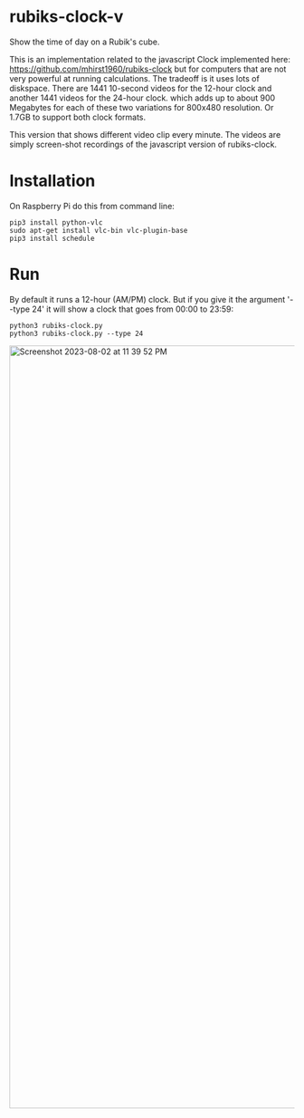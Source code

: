 # rubiks-clock-v
Show the time of day on a Rubik's cube.

This is an implementation related to the javascript Clock implemented here: https://github.com/mhirst1960/rubiks-clock
but for computers that are not very powerful at running calculations. The tradeoff
is it uses lots of diskspace.  There are 1441 10-second videos for the 12-hour clock and another 1441 videos for the 24-hour clock.
which adds up to about 900 Megabytes for each of these two variations for 800x480 resolution.  Or 1.7GB to support both clock formats.

This version that shows different video clip every minute.  The videos are simply screen-shot recordings of the javascript version
of rubiks-clock.

# Installation

On Raspberry Pi do this from command line:

    pip3 install python-vlc
    sudo apt-get install vlc-bin vlc-plugin-base 
    pip3 install schedule


# Run

By default it runs a 12-hour (AM/PM) clock.  But if you give it the argument '--type 24' it will show a clock that goes from 00:00 to 23:59:

    python3 rubiks-clock.py 
    python3 rubiks-clock.py --type 24


<img width="1347" alt="Screenshot 2023-08-02 at 11 39 52 PM" src="https://github.com/mhirst1960/rubiks-clock-v/assets/6749076/bc3f74f5-044e-4ccd-b01e-c4566cecda3a">
